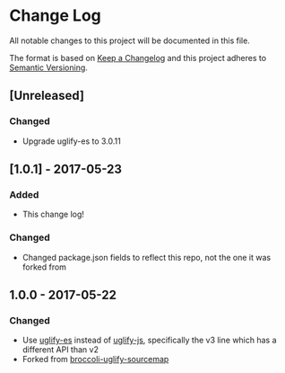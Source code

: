 # Change Log
All notable changes to this project will be documented in this file.

The format is based on [Keep a Changelog](http://keepachangelog.com/)
and this project adheres to [Semantic Versioning](http://semver.org/).

## [Unreleased]
### Changed
- Upgrade uglify-es to 3.0.11

## [1.0.1] - 2017-05-23
### Added
- This change log!

### Changed
- Changed package.json fields to reflect this repo, not the one it was forked from

## 1.0.0 - 2017-05-22
### Changed
- Use [uglify-es](https://www.npmjs.com/package/uglify-es) instead of [uglify-js](https://www.npmjs.com/package/uglify-js), specifically the v3 line which has a different API than v2
- Forked from [broccoli-uglify-sourcemap](https://github.com/ember-cli/broccoli-uglify-sourcemap)
